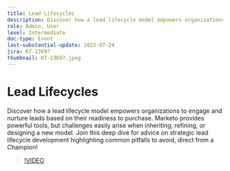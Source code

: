 ```yaml
---
title: Lead Lifecycles
description: Discover how a lead lifecycle model empowers organizations to engage and nurture leads based on their readiness to purchase. Marketo provides powerful tools, but challenges easily arise when inheriting, refining, or designing a new model. Join this deep dive for advice on strategic lead lifecycle development highlighting common pitfalls to avoid, direct from a Champion!
role: Admin, User
level: Intermediate
doc-type: Event
last-substantial-update: 2023-07-24
jira: KT-13697
thumbnail: KT-13697.jpeg
---
```


# Lead Lifecycles

Discover how a lead lifecycle model empowers organizations to engage and nurture leads based on their readiness to purchase. Marketo provides powerful tools, but challenges easily arise when inheriting, refining, or designing a new model. Join this deep dive for advice on strategic lead lifecycle development highlighting common pitfalls to avoid, direct from a Champion!

>[!VIDEO](https://video.tv.adobe.com/v/3421711/?learn=on)
